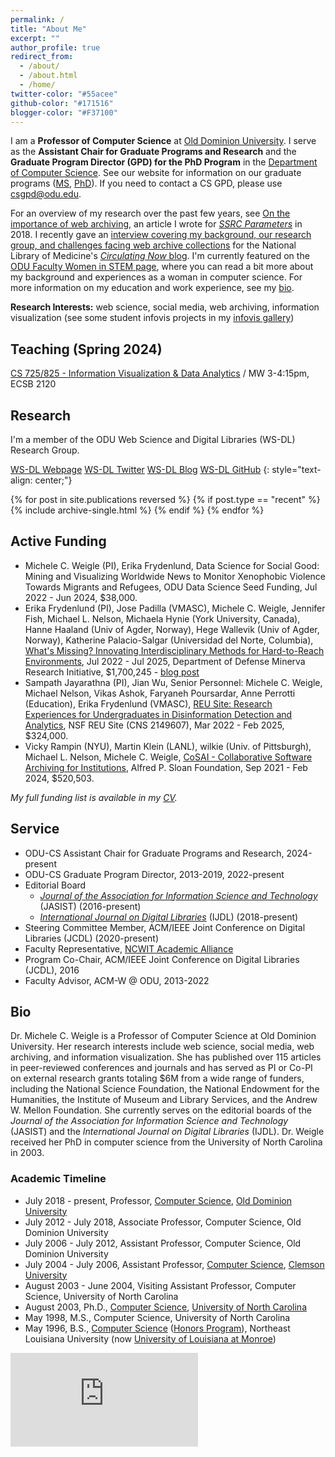```yaml
---
permalink: /
title: "About Me"
excerpt: ""
author_profile: true
redirect_from: 
  - /about/
  - /about.html
  - /home/
twitter-color: "#55acee"
github-color: "#171516"
blogger-color: "#F37100"
---
```

I am a **Professor of Computer Science** at [Old Dominion University](https://www.odu.edu/).  I serve as the **Assistant Chair for Graduate Programs and Research** and the **Graduate Program Director (GPD) for the PhD Program** in the [Department of Computer Science](https://www.odu.edu/computer-science).  See our website for information on our graduate programs ([MS](https://www.odu.edu/computer-science/academics/graduate/masters), [PhD](https://www.odu.edu/computer-science/academics/graduate/phd)). If you need to contact a CS GPD, please use [csgpd@odu.edu](mailto:csgpd@odu.edu).

For an overview of my research over the past few years, see [On the importance of web archiving](https://items.ssrc.org/parameters/on-the-importance-of-web-archiving/), an article I wrote for [*SSRC Parameters*](https://items.ssrc.org/category/parameters/) in 2018. I recently gave an [interview covering my background, our research group, and challenges facing web archive collections](https://circulatingnow.nlm.nih.gov/2022/11/10/whats-in-a-web-archive-collection-summarization-and-discovery-of-archived-webpages/) for the National Library of Medicine's [*Circulating Now* blog](https://circulatingnow.nlm.nih.gov/). I'm currently featured on the [ODU Faculty Women in STEM page](https://www.odu.edu/facultydevelopment/women-in-stem#tab9=3&done1612907281342), where you can read a bit more about my background and experiences as a woman in computer science. For more information on my education and work experience, see my [bio](#bio).

**Research Interests:** web science, social media, web archiving, information visualization (see some student infovis projects in  my [infovis gallery](https://www.cs.odu.edu/~mweigle/research/gallery.html))

## Teaching (Spring 2024)

[CS 725/825 - Information Visualization & Data Analytics](/teaching/2024-spr-cs725825) / MW 3-4:15pm, ECSB 2120

## Research

I'm a member of the ODU Web Science and Digital Libraries (WS-DL) Research Group.  

<a href="https://oduwsdl.github.io/" target="_blank" class="btn btn--mcw"><i class="fas fa-fw fa-link"></i><span> WS-DL Webpage</span></a>
<a href="https://twitter.com/WebSciDL" target="_blank" class="btn btn--mcw"><i class="fab fa-twitter" style="color: {{ page.twitter-color }}"></i><span> WS-DL Twitter</span></a>
<a href="https://ws-dl.blogspot.com/" target="_blank" class="btn btn--mcw"><i class="fab fa-blogger" style="color: {{ page.blogger-color }}"></i><span> WS-DL Blog</span></a>
<a href="https://github.com/oduwsdl" target="_blank" class="btn btn--mcw"><i class="fab fa-fw fa-github" style="color: {{ page.github-color }}"></i><span> WS-DL GitHub</span></a>
{: style="text-align: center;"}

{% for post in site.publications reversed %}
  {% if post.type == "recent" %}
    {% include archive-single.html %}
  {% endif %}
{% endfor %}

## Active Funding

* Michele C. Weigle (PI), Erika Frydenlund, Data Science for Social Good:  Mining and Visualizing Worldwide News to Monitor Xenophobic Violence Towards Migrants and Refugees, ODU Data Science Seed Funding, Jul 2022 - Jun 2024, $38,000.
* Erika Frydenlund (PI), Jose Padilla (VMASC), Michele C. Weigle, Jennifer Fish, Michael L. Nelson, Michaela Hynie (York University, Canada), Hanne Haaland (Univ of Agder, Norway), Hege Wallevik (Univ of Agder, Norway), Katherine Palacio-Salgar (Universidad del Norte, Columbia), [What's Missing? Innovating Interdisciplinary Methods for Hard-to-Reach Environments](https://minerva.defense.gov/Research/Funded-Projects/Article/2957187/innovating-interdisciplinary-methods-for-hard-to-reach-environments/), Jul 2022 - Jul 2025, Department of Defense Minerva Research Initiative, $1,700,245  - [blog post](https://ws-dl.blogspot.com/2022/03/2022-03-03-whats-missing-innovating.html)
* Sampath Jayarathna (PI), Jian Wu, Senior Personnel: Michele C. Weigle, Michael Nelson, Vikas Ashok, Faryaneh Poursardar, Anne Perrotti (Education), Erika Frydenlund (VMASC), [REU Site: Research Experiences for Undergraduates in Disinformation Detection and Analytics](http://reu.cs.odu.edu/), NSF REU Site (CNS 2149607), Mar 2022 - Feb 2025, $324,000.
* Vicky Rampin (NYU), Martin Klein (LANL), wilkie (Univ. of Pittsburgh), Michael L. Nelson, Michele C. Weigle, [CoSAI - Collaborative Software Archiving for Institutions](https://sloan.org/grant-detail/9628), Alfred P. Sloan Foundation, Sep 2021 - Feb 2024, $520,503.

*My full funding list is available in my [CV](https://weiglemc.github.io/cv/).*

## Service

* ODU-CS Assistant Chair for Graduate Programs and Research, 2024-present
* ODU-CS Graduate Program Director, 2013-2019, 2022-present
* Editorial Board
  * [*Journal of the Association for Information Science and Technology*](https://asistdl.onlinelibrary.wiley.com/hub/journal/23301643/homepage/editorialboard) (JASIST) (2016-present)
  * [*International Journal on Digital Libraries*](https://www.springer.com/computer/database+management+&+information+retrieval/journal/799/PS2?detailsPage=editorialBoard) (IJDL) (2018-present)
* Steering Committee Member, ACM/IEEE Joint Conference on Digital Libraries (JCDL) (2020-present)
* Faculty Representative, [NCWIT Academic Alliance](https://www.ncwit.org/alliances/aa)
* Program Co-Chair, ACM/IEEE Joint Conference on Digital Libraries (JCDL), 2016
* Faculty Advisor, ACM-W @ ODU, 2013-2022


## Bio

Dr. Michele C. Weigle is a Professor of Computer Science at Old Dominion University. Her research interests include web science, social media, web archiving, and information visualization. She has published over 115 articles in peer-reviewed conferences and journals and has served as PI or Co-PI on external research grants totaling $6M from a wide range of funders, including the National Science Foundation, the National Endowment for the Humanities, the Institute of Museum and Library Services, and the Andrew W. Mellon Foundation. She currently serves on the editorial boards of the *Journal of the Association for Information Science and Technology* (JASIST) and the *International Journal on Digital Libraries* (IJDL). Dr. Weigle received her PhD in computer science from the University of North Carolina in 2003.

### Academic Timeline

* July 2018 - present, Professor, [Computer Science](https://www.cs.odu.edu/), [Old Dominion University](https://www.odu.edu/)
* July 2012 - July 2018, Associate Professor, Computer Science, Old Dominion University
* July 2006 - July 2012, Assistant Professor, Computer Science, Old Dominion University
* July 2004 - July 2006, Assistant Professor, [Computer Science](http://www.clemson.edu/ces/departments/computing/), [Clemson University](http://www.clemson.edu)
* August 2003 - June 2004, Visiting Assistant Professor, Computer Science, University of North Carolina
* August 2003, Ph.D., [Computer Science](https://www.cs.unc.edu), [University of North Carolina](https://www.unc.edu)
* May 1998, M.S., Computer Science, University of North Carolina
* May 1996, B.S., [Computer Science](http://www.ulm.edu/cba/computerscience/index.html) ([Honors Program](http://www.ulm.edu/honors)), Northeast Louisiana University (now [University of Louisiana at Monroe](http://www.ulm.edu))
  
<iframe width="300" src="https://www.youtube.com/embed/FVIg42xHlvQ" title="YouTube video player" frameborder="0" allow="accelerometer; clipboard-write; encrypted-media; gyroscope; picture-in-picture" allowfullscreen></iframe>
